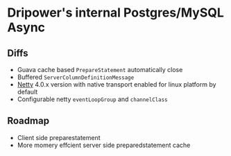# Dripower's internal Postgres/MySQL Async

## Diffs

+ Guava cache based `PrepareStatement` automatically close
+ Buffered `ServerColumnDefinitionMessage`
+ [Netty](https://netty.io) 4.0.x version with native transport enabled for linux platform by default
+ Configurable netty `eventLoopGroup` and `channelClass`

## Roadmap

+ Client side preparestatement
+ More momery effcient server side preparedstatement cache
